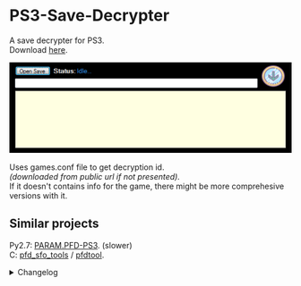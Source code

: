 # PS3-Save-Decrypter
A save decrypter for PS3.  
Download [here](./build/GSecPs3Decrypter.exe).
 
![demo](./demo/demo.gif)  

Uses games.conf file to get decryption id.  
*(downloaded from public url if not presented).*  
If it doesn't contains info for the game, there might be more comprehesive versions with it.  

## Similar projects
Py2.7: [PARAM.PFD-PS3](https://github.com/r3sus/PARAM.PFD-PS3-Demons-Souls-Savegame-Tool). (slower)   
C: [pfd_sfo_tools](https://github.com/bucanero/pfd_sfo_tools)
/ [pfdtool](https://github.com/SteffenL/pfdtool/tree/develop).  

<details>
  <summary>Changelog</summary>

- ReadConfigFromtext2, auto-releases.  
better games.conf parsing code.  
builds generated in ./build/  

- fix game search algo
match by TitleID.Substring(0,9) or Title  
optimize: only per dir load - new SavMan and key search ; make ps3SaveManager public   
refactor Form1.cs  
switch output to console, add logging.  

- universality fix (1)  
get SecureFileID from games.conf (2) based on titleID from SFO   
Param.SFO -> TitleID-> games.conf -> SecureFileID  
(1) restore and fix cut feature  
(2) downloads if not presented  
minor: add .gitignore

</details>